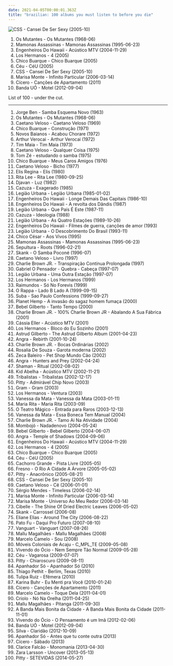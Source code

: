 ```yaml
---
date: 2021-04-05T00:00:01.363Z
title: "brazilian: 100 albums you must listen to before you die"
---
```

![CSS - Cansei De Ser Sexy (2005-10)](https://img.discogs.com/rodz1-Bj94EJs5OTJHL98Wrja_s=/fit-in/600x600/filters:strip_icc():format(jpeg):mode_rgb():quality(90)/discogs-images/R-877309-1168261267.jpeg.jpg "CSS - Cansei De Ser Sexy (2005-10)")
<ol class="albums">
<li data-cover="http://coverartarchive.org/release/20a55a85-2942-3444-be5c-3bf4eef707cf/23106666641-500.jpg" data-tags="psychedelic, tropicalia" role="button">Os Mutantes - Os Mutantes (1968-06)</li>
<li data-cover="http://coverartarchive.org/release/9afdbf41-9cfb-4318-9bab-0d67c5973958/18297764373-500.jpg" data-tags="mamonas assassinas, brazilian, rock, 90s" role="button">Mamonas Assassinas - Mamonas Assassinas (1995-06-23)</li>
<li data-cover="https://via.placeholder.com/450" data-tags="rock nacional, rock, brazilian" role="button">Engenheiros Do Hawaii - Acústico MTV (2004-11-29)</li>
<li data-cover="http://coverartarchive.org/release/e53c3877-01db-4cd0-99ef-f379b2b99d66/11450096982-500.jpg" data-tags="brazilian" role="button">Los Hermanos - 4 (2005)</li>
<li data-cover="http://coverartarchive.org/release/ff4bf915-8a21-417d-8c09-04600a7deb41/18504588791-500.jpg" data-tags="brazilian, samba, poetry, mpb" role="button">Chico Buarque - Chico Buarque (2005)</li>
<li data-cover="http://coverartarchive.org/release/333bb712-ba43-4887-bf0d-0bb8f8fdc764/15739034587-500.jpg" data-tags="brazilian, female vocalists" role="button">Céu - CéU (2005)</li>
<li data-cover="https://img.discogs.com/rodz1-Bj94EJs5OTJHL98Wrja_s=/fit-in/600x600/filters:strip_icc():format(jpeg):mode_rgb():quality(90)/discogs-images/R-877309-1168261267.jpeg.jpg" data-tags="electronic, indie, brazilian" role="button">CSS - Cansei De Ser Sexy (2005-10)</li>
<li data-cover="https://via.placeholder.com/450" data-tags="brazilian" role="button">Marisa Monte - Infinito Particular (2006-03-14)</li>
<li data-cover="http://coverartarchive.org/release/a8a9c11d-03a2-4f31-96e0-8283fe9fe5b7/10615151610-500.jpg" data-tags="bossa nova, brazilian, indie, folk" role="button">Cícero - Canções de Apartamento (2011)</li>
<li data-cover="http://coverartarchive.org/release/a0b91ae2-76ca-4c5b-9f64-463973ee2947/1921537851-500.jpg" data-tags="pop, brazilian, brega, eletrobrega" role="button">Banda UÓ - Motel (2012-09-04)</li>
</ol>
List of 100 - under the cut.
<!-- more -->

_________________

<ol class="albums">
<li data-cover="http://coverartarchive.org/release/f244c760-f055-4099-9b80-70cef5ef1f74/1276068220-500.jpg" data-tags="brazilian, samba, mpb" role="button">
Jorge Ben - Samba Esquema Novo (1963)
</li>
<li data-cover="http://coverartarchive.org/release/20a55a85-2942-3444-be5c-3bf4eef707cf/23106666641-500.jpg" data-tags="psychedelic, tropicalia" role="button">
Os Mutantes - Os Mutantes (1968-06)
</li>
<li data-cover="http://coverartarchive.org/release/c176c162-97c5-4e4e-b2a7-4730db8e06de/2974143985-500.jpg" data-tags="brazilian, 60s, brasil" role="button">
Caetano Veloso - Caetano Veloso (1969)
</li>
<li data-cover="http://coverartarchive.org/release/4ad7a356-d1d8-4367-8b33-dbb31c29517f/25207877428-500.jpg" data-tags="mpb" role="button">
Chico Buarque - Construção (1971)
</li>
<li data-cover="https://via.placeholder.com/450" data-tags="mpb, tropicalia, samba" role="button">
Novos Baianos - Acabou Chorare (1972)
</li>
<li data-cover="http://coverartarchive.org/release/3c6cf2e5-6382-4574-b172-b2d63c7894df/6506238138-500.jpg" data-tags="latin, mpb, brazilian, international, my 1972 experiment, my favorite things, brazilian traditions" role="button">
Arthur Verocai - Arthur Verocai (1972)
</li>
<li data-cover="http://coverartarchive.org/release/ff44db1d-4986-465e-bf65-5ca62d7e84b0/15665166046-500.jpg" data-tags="disco, soul, dance, album rock, funk, california, brazilian, romance, shows, aleister crowley, christopher lee, blogs, musica, aleyster crowley, argeu california seixas, silvio passos, wilson seixas, california seixas, familia, aleister, raul seixas, cultura, camisa de venus, amidio junior, filmes, anyzio rocha, nova california seixas, mucajai, argeu california, beto juara, don kalifa, caracarai, aleystercrowleype, donkalifa, aleystercrowley, simplesdemais, os putos brothers, aleyster, silva alhandra, krica morena bela, boa vista, roraima, kricamorena, encontro dos famosos, enoque gomes, rodrigo otarola, palco, familia santos, argeu, krica morena, mosca navarro, argeu bernardo de andrade, aleyster crowley bernardo de andrade, marcelo nova e a envergadura moral, mamao com acucar, thebestofaleystercrowley, negocios, banda metamorphosis, california rock clube, eventos, trepidants, destaque, os karetas, bernardo montador de moveis em recife, ernandes dantas, o peregrino da musica, curativos, t maia" role="button">
Tim Maia - Tim Maia (1973)
</li>
<li data-cover="http://coverartarchive.org/release/83249477-42dc-4b09-8836-a95a46dc7484/14738300231-500.jpg" data-tags="brazilian" role="button">
Caetano Veloso - Qualquer Coisa (1975)
</li>
<li data-cover="http://coverartarchive.org/release/f3263c66-0dd6-4da6-b8a0-2c7894f6a8be/5910139749-500.jpg" data-tags="brasil, mpb" role="button">
Tom Zé - estudando o samba (1975)
</li>
<li data-cover="https://via.placeholder.com/450" data-tags="mpb" role="button">
Chico Buarque - Meus Caros Amigos (1976)
</li>
<li data-cover="http://coverartarchive.org/release/933292d0-d889-4469-ab7b-cdf992420cc3/23172707718-500.jpg" data-tags="brazilian" role="button">
Caetano Veloso - Bicho (1977)
</li>
<li data-cover="https://via.placeholder.com/450" data-tags="mpb, brazilian, valley of the bees radio, e regina" role="button">
Elis Regina - Elis (1980)
</li>
<li data-cover="http://coverartarchive.org/release/36a69014-a603-4ee8-abd0-075b3ad8855d/18781130799-500.jpg" data-tags="rita lee" role="button">
Rita Lee - Rita Lee (1980-09-25)
</li>
<li data-cover="http://coverartarchive.org/release/acb32976-869f-374b-9985-1962678a3bc0/3446888597-500.jpg" data-tags="mpb, brazilian" role="button">
Djavan - Luz (1982)
</li>
<li data-cover="http://coverartarchive.org/release/3b71efac-ebc3-4172-bc0c-7a0a44c581d4/17505318869-500.jpg" data-tags="80s" role="button">
Cazuza - Exagerado (1985)
</li>
<li data-cover="http://coverartarchive.org/release/405b99d3-3157-49f9-a6d9-da8602d09d77/17671304804-500.jpg" data-tags="80s, rock" role="button">
Legião Urbana - Legião Urbana (1985-01-02)
</li>
<li data-cover="http://coverartarchive.org/release/49adee94-0cc6-4719-9afa-ef0b9ec5d51c/20509358981-500.jpg" data-tags="rock, 80s, punk, reggae, new wave, post-punk, ska, punk rock, brazilian, brazilian rock, my collection, rock gaucho, engenheiros do hawaii, morpheus songs, nei lisboa, humberto gessinger, carlos maltz, manito, marcelo pitz" role="button">
Engenheiros Do Hawaii - Longe Demais Das Capitais (1986-10)
</li>
<li data-cover="http://coverartarchive.org/release/d423a4cf-7ec3-4d84-9e9d-9240a7c6e3b4/20509711014-500.jpg" data-tags="post-punk, folk rock" role="button">
Engenheiros Do Hawaii - A revolta dos Dândis (1987)
</li>
<li data-cover="http://coverartarchive.org/release/bfcbdba7-dfcd-4cdd-9a1a-3ca8685b33ad/17670955683-500.jpg" data-tags="brazilian rock" role="button">
Legião Urbana - Que País É Este (1987-11)
</li>
<li data-cover="http://coverartarchive.org/release/0fe5fd55-8803-4c90-b457-8dd1a38d3b92/8622939581-500.jpg" data-tags="classic rock" role="button">
Cazuza - Ideologia (1988)
</li>
<li data-cover="http://coverartarchive.org/release/96738581-b059-48ca-ab60-7d6a71c4ffcc/17671355589-500.jpg" data-tags="rock, brazilian rock" role="button">
Legião Urbana - As Quatro Estações (1989-10-26)
</li>
<li data-cover="https://img.discogs.com/8P9WGBkmZ8h_a1QjaUMpnKl6YUg=/fit-in/581x584/filters:strip_icc():format(jpeg):mode_rgb():quality(90)/discogs-images/R-7991437-1453060515-6491.jpeg.jpg" data-tags="rock, brazilian, rock nacional, engenheiros do hawaii" role="button">
Engenheiros Do Hawaii - Filmes de guerra, canções de amor (1993)
</li>
<li data-cover="http://coverartarchive.org/release/315d1ba0-63a1-4fc2-906c-2658e3110140/19166111237-500.jpg" data-tags="rock" role="button">
Legião Urbana - O Descobrimento Do Brasil (1993-11)
</li>
<li data-cover="http://coverartarchive.org/release/ff45df97-bad0-46af-ab36-ab929c12f637/23800902484-500.jpg" data-tags="mpb, brazilian" role="button">
Chico César - Aos Vivos (1995)
</li>
<li data-cover="http://coverartarchive.org/release/9afdbf41-9cfb-4318-9bab-0d67c5973958/18297764373-500.jpg" data-tags="mamonas assassinas, brazilian, rock, 90s" role="button">
Mamonas Assassinas - Mamonas Assassinas (1995-06-23)
</li>
<li data-cover="http://coverartarchive.org/release/98e90fe5-2364-46fd-9a41-0b8d71be8a92/8871803526-500.jpg" data-tags="thrash metal, groove metal" role="button">
Sepultura - Roots (1996-02-21)
</li>
<li data-cover="http://coverartarchive.org/release/c7c4bc1c-0624-4a3e-ac48-ccb4356cb688/10026947688-500.jpg" data-tags="brasil, rock, brazilian" role="button">
Skank - O Samba Poconé (1996-07)
</li>
<li data-cover="http://coverartarchive.org/release/c61a099a-7501-46e3-8d13-d048c1216dfa/8301999638-500.jpg" data-tags="brazilian" role="button">
Caetano Veloso - Livro (1997)
</li>
<li data-cover="http://coverartarchive.org/release/e9bdf2fc-fd7f-4ce1-aa04-10112f26c594/26844289820-500.jpg" data-tags="rock, skate punk" role="button">
Charlie Brown JR. - Transpiração Contínua Prolongada (1997)
</li>
<li data-cover="http://coverartarchive.org/release/0202e76d-5859-4e4d-b26e-7ea828ca0962/5459181140-500.jpg" data-tags="hip hop, political, comedy, brazilian, parody, pop rap, sarcastic, conscious hip hop, pagode, comedy rap" role="button">
Gabriel O Pensador - Quebra - Cabeça (1997-07)
</li>
<li data-cover="http://coverartarchive.org/release/7c526990-9361-4863-8729-2908ffa760d7/3014501577-500.jpg" data-tags="rock, brazilian" role="button">
Legião Urbana - Uma Outra Estação (1997-07)
</li>
<li data-cover="http://coverartarchive.org/release/d325a894-2df2-4ed9-9230-dfdf0c54ae24/11450087455-500.jpg" data-tags="rock" role="button">
Los Hermanos - Los Hermanos (1999)
</li>
<li data-cover="http://coverartarchive.org/release/ef244c63-70ac-4097-8a83-65bc94d45aed/8735304430-500.jpg" data-tags="rock, alternative, alternative rock, hardcore, 90s, punk rock, raimundos, metal, punk, brazil, brazilian" role="button">
Raimundos - Só No Forevis (1999)
</li>
<li data-cover="http://coverartarchive.org/release/fcdeed0f-4c5d-41b6-b7ae-9fa93bf3e9dc/1608622889-500.jpg" data-tags="rock, pop rock, brazil" role="button">
O Rappa - Lado B Lado A (1999-09-15)
</li>
<li data-cover="http://coverartarchive.org/release/083ae6e1-863a-3b63-9a4e-9ba1e440cc43/1901125702-500.jpg" data-tags="electronic, brazilian, brazilectro, sao paulo, very good, homage, solo album, ziriguiboom, instituto suba, opcoes curtir" role="button">
Suba - Sao Paulo Confessions (1999-09-27)
</li>
<li data-cover="http://coverartarchive.org/release/aa6c218d-edf7-4293-9ce9-731756e0dd6e/6756058530-500.jpg" data-tags="rock, rap, brazilian, br4z1l14n f4nk7 k0r3" role="button">
Planet Hemp - A invasão do sagaz homem fumaça (2000)
</li>
<li data-cover="http://coverartarchive.org/release/cda58eae-cb47-49d4-bb08-d1d8863ed647/2145382610-500.jpg" data-tags="bossa nova" role="button">
Bebel Gilberto - Tanto Tempo (2000)
</li>
<li data-cover="http://coverartarchive.org/release/ac3cc2de-61d7-48c3-99fc-d3ad7d3a848b/2146281950-500.jpg" data-tags="rock, brasil, charlie brown jr" role="button">
Charlie Brown JR. - 100% Charlie Brown JR - Abalando A Sua Fábrica (2001)
</li>
<li data-cover="http://coverartarchive.org/release/1adf6e49-e74c-444f-b005-af3dd69757e1/10496581130-500.jpg" data-tags="cassia, mpb" role="button">
Cássia Eller - Acústico MTV (2001)
</li>
<li data-cover="http://coverartarchive.org/release/f70805ee-f3f5-4453-a344-eef3ad5f7e85/11449802748-500.jpg" data-tags="los hermanos" role="button">
Los Hermanos - Bloco do Eu Sozinho (2001)
</li>
<li data-cover="https://img.discogs.com/_KUKUtiK2VkAGYrOsOO39355J7I=/fit-in/597x589/filters:strip_icc():format(jpeg):mode_rgb():quality(90)/discogs-images/R-3072096-1314385273.jpeg.jpg" data-tags="bossa nova" role="button">
Astrud Gilberto - The Astrud Gilberto Album (2001-04-23)
</li>
<li data-cover="http://coverartarchive.org/release/0ba73082-04fe-3bf4-a601-ec0b26e083e9/1555934640-500.jpg" data-tags="power metal" role="button">
Angra - Rebirth (2001-10-24)
</li>
<li data-cover="http://coverartarchive.org/release/484a2a59-4b01-444a-b0f6-15d902c4d4fb/9105772933-500.jpg" data-tags="skate punk" role="button">
Charlie Brown JR. - Bocas Ordinárias (2002)
</li>
<li data-cover="https://via.placeholder.com/450" data-tags="bossa nova, brazilian" role="button">
Rosalia De Souza - Garota moderna (2002)
</li>
<li data-cover="http://coverartarchive.org/release/fa39c1c8-4879-4a76-99d3-de31c36bc212/2901966078-500.jpg" data-tags="alternative, 90s, mpb, brazilian, great songs, minhas musicas, mpb - 2000" role="button">
Zeca Baleiro - Pet Shop Mundo Cão (2002)
</li>
<li data-cover="http://coverartarchive.org/release/c27fbfd4-7dbc-4351-9fff-2b1885836210/9019844805-500.jpg" data-tags="power metal" role="button">
Angra - Hunters and Prey (2002-04-24)
</li>
<li data-cover="https://img.discogs.com/3muILt2zcbRppIWl5F-b8UWrxKg=/fit-in/600x541/filters:strip_icc():format(jpeg):mode_rgb():quality(90)/discogs-images/R-3986950-1351952887-1008.jpeg.jpg" data-tags="power metal" role="button">
Shaman - Ritual (2002-08-02)
</li>
<li data-cover="http://coverartarchive.org/release/a4ce56c4-19e6-4f3f-86ca-be9967a9586f/6298131173-500.jpg" data-tags="kid abelha" role="button">
Kid Abelha - Acústico MTV (2002-11-21)
</li>
<li data-cover="https://img.discogs.com/abefN2OSMN2fFb1zLTUE7KoLhPA=/fit-in/300x300/filters:strip_icc():format(jpeg):mode_rgb():quality(90)/discogs-images/R-694089-1149766791.jpeg.jpg" data-tags="mpb, tribalistas, latin, brasile" role="button">
Tribalistas - Tribalistas (2002-12-17)
</li>
<li data-cover="http://coverartarchive.org/release/24f1473c-f653-4be8-abf3-f8236306e175/7083854891-500.jpg" data-tags="rock" role="button">
Pitty - Admirável Chip Novo (2003)
</li>
<li data-cover="http://coverartarchive.org/release/9dbeda79-0840-36d5-90ba-e44ef22f197a/16849284007-500.jpg" data-tags="rock, indie rock, brazil, brazilian, alternativo, nova mpb" role="button">
Gram - Gram (2003)
</li>
<li data-cover="http://coverartarchive.org/release/0949cf8b-b528-4d84-9354-7d53e0c49b95/8630198470-500.jpg" data-tags="los hermanos" role="button">
Los Hermanos - Ventura (2003)
</li>
<li data-cover="http://coverartarchive.org/release/283e6068-9e3d-4dd6-823b-5b481f437298/18305534650-500.jpg" data-tags="mpb, vanessa da mata" role="button">
Vanessa da Mata - Vanessa da Mata (2003-01-11)
</li>
<li data-cover="http://coverartarchive.org/release/d43cc3b0-ace8-477e-b2f9-6d199d1678a1/13168195225-500.jpg" data-tags="mpb, brazilian, female vocalists, brazil" role="button">
Maria Rita - Maria Rita (2003-09)
</li>
<li data-cover="http://coverartarchive.org/release/a353dbf8-4710-43f4-a3d8-a8a834cc1f13/8611094676-500.jpg" data-tags="mpb, ouvir com calma" role="button">
O Teatro Mágico - Entrada para Raros (2003-12-13)
</li>
<li data-cover="http://coverartarchive.org/release/083d4017-2d73-4c18-bcbb-16f92ff1b7a8/10457783425-500.jpg" data-tags="mpb, brazilian" role="button">
Vanessa da Mata - Essa Boneca Tem Manual (2004)
</li>
<li data-cover="http://coverartarchive.org/release/f5bb21bc-d107-44ad-be0b-964564eeccdd/9376157513-500.jpg" data-tags="brazilian, latin grammy nominated, charlie brown, musicas, charlie brown jr, br4z1l14n f4nk7 k0r3" role="button">
Charlie Brown JR. - Tamo Ai Na Atividade (2004)
</li>
<li data-cover="http://coverartarchive.org/release/64378fb9-1102-4564-a520-d641a993d572/5163425957-500.jpg" data-tags="rock, brasil, brazilian, mangue beat, manguebeat, alternativo, nordeste, pe, pernambuco, indie brazuca, melhores discos, albuns completos ou quase completos, trem baum, brasileiro novo bom, nacional contemporaneo" role="button">
Mombojó - Nadadenovo (2004-05-24)
</li>
<li data-cover="https://img.discogs.com/I0SWT3S8uigi0AFlNC8acIVz4_U=/fit-in/300x300/filters:strip_icc():format(jpeg):mode_rgb():quality(90)/discogs-images/R-304407-1099749564.jpg.jpg" data-tags="bossa nova, brazilian" role="button">
Bebel Gilberto - Bebel Gilberto (2004-06-07)
</li>
<li data-cover="http://coverartarchive.org/release/b0839b8b-a0c8-3966-b567-93e3ffa00155/10455552232-500.jpg" data-tags="power metal" role="button">
Angra - Temple of Shadows (2004-09-06)
</li>
<li data-cover="https://via.placeholder.com/450" data-tags="rock nacional, rock, brazilian" role="button">
Engenheiros Do Hawaii - Acústico MTV (2004-11-29)
</li>
<li data-cover="http://coverartarchive.org/release/e53c3877-01db-4cd0-99ef-f379b2b99d66/11450096982-500.jpg" data-tags="brazilian" role="button">
Los Hermanos - 4 (2005)
</li>
<li data-cover="http://coverartarchive.org/release/ff4bf915-8a21-417d-8c09-04600a7deb41/18504588791-500.jpg" data-tags="brazilian, samba, poetry, mpb" role="button">
Chico Buarque - Chico Buarque (2005)
</li>
<li data-cover="http://coverartarchive.org/release/333bb712-ba43-4887-bf0d-0bb8f8fdc764/15739034587-500.jpg" data-tags="brazilian, female vocalists" role="button">
Céu - CéU (2005)
</li>
<li data-cover="https://img.discogs.com/WD5IyN13ahJzm2GYZXCpraQyoTE=/fit-in/300x300/filters:strip_icc():format(jpeg):mode_rgb():quality(90)/discogs-images/R-644391-1142622697.jpeg.jpg" data-tags="brazilian rock, rock" role="button">
Cachorro Grande - Pista Livre (2005-05)
</li>
<li data-cover="https://via.placeholder.com/450" data-tags="brazilian" role="button">
Fresno - O Rio A Cidade A Árvore (2005-05-02)
</li>
<li data-cover="https://img.discogs.com/tLv6zatFQdSRr6S8-rgHzee0Eww=/fit-in/400x400/filters:strip_icc():format(jpeg):mode_rgb():quality(90)/discogs-images/R-2160148-1267233116.jpeg.jpg" data-tags="rock" role="button">
Pitty - Anacrônico (2005-08-21)
</li>
<li data-cover="https://img.discogs.com/rodz1-Bj94EJs5OTJHL98Wrja_s=/fit-in/600x600/filters:strip_icc():format(jpeg):mode_rgb():quality(90)/discogs-images/R-877309-1168261267.jpeg.jpg" data-tags="electronic, indie, brazilian" role="button">
CSS - Cansei De Ser Sexy (2005-10)
</li>
<li data-cover="http://coverartarchive.org/release/3e8333d9-5421-4f6c-aaf8-895fb25e7892/7543594812-500.jpg" data-tags="rock, caetano, brazilian" role="button">
Caetano Veloso - Cê (2006-01-01)
</li>
<li data-cover="https://img.discogs.com/3wCfQgGKrKIisMXqm6SdVIy3_lU=/fit-in/600x590/filters:strip_icc():format(jpeg):mode_rgb():quality(90)/discogs-images/R-7213460-1436303052-5502.jpeg.jpg" data-tags="hip hop, pop, bossa nova, mpb, brazilian, samba, latin grammy nominated, teenage years" role="button">
Sérgio Mendes - Timeless (2006-02-14)
</li>
<li data-cover="https://via.placeholder.com/450" data-tags="brazilian" role="button">
Marisa Monte - Infinito Particular (2006-03-14)
</li>
<li data-cover="https://img.discogs.com/F4Qbd0YzTu6hG3FefEoeUfjMZsk=/fit-in/600x612/filters:strip_icc():format(jpeg):mode_rgb():quality(90)/discogs-images/R-903752-1171163535.jpeg.jpg" data-tags="samba, brazilian" role="button">
Marisa Monte - Universo Ao Meu Redor (2006-03-14)
</li>
<li data-cover="http://coverartarchive.org/release/d085e544-0483-458e-875f-3d0eec00a7d3/6123430973-500.jpg" data-tags="female vocalists, brazilian" role="button">
Cibelle - The Shine Of Dried Electric Leaves (2006-05-02)
</li>
<li data-cover="http://coverartarchive.org/release/dc0778e2-d829-4b75-ac1d-0629b28d61b8/1936286595-500.jpg" data-tags="rock, brazilian, rock brasileiro, latin grammy nominated, brazilian rock, babado novo, engenheiros nenhum legiao" role="button">
Skank - Carrossel (2006-08)
</li>
<li data-cover="http://coverartarchive.org/release/1a77ce2f-4b51-4467-b5cd-5c8eab82ef4d/14102000439-500.jpg" data-tags="jazz, latin jazz" role="button">
Eliane Elias - Around The City (2006-08-22)
</li>
<li data-cover="http://coverartarchive.org/release/c53476ae-47d7-4606-b535-06cf4c7823da/6459701337-500.jpg" data-tags="indie, brasil, brazilian" role="button">
Pato Fu - Daqui Pro Futuro (2007-08-10)
</li>
<li data-cover="http://coverartarchive.org/release/de1465e0-c2a8-4aa6-b9ff-9316634c8ad8/22098208772-500.jpg" data-tags="brazilian" role="button">
Vanguart - Vanguart (2007-08-26)
</li>
<li data-cover="https://img.discogs.com/GI4G0NMW1ZUt8UNU1axLDxcFgDU=/fit-in/400x400/filters:strip_icc():format(jpeg):mode_rgb():quality(90)/discogs-images/R-5059126-1383432085-1624.jpeg.jpg" data-tags="folk" role="button">
Mallu Magalhães - Mallu Magalhães (2008)
</li>
<li data-cover="http://coverartarchive.org/release/a42786e6-ae7e-4006-b04c-4386673141e3/7545750239-500.jpg" data-tags="mpb" role="button">
Marcelo Camelo - Sou (2008)
</li>
<li data-cover="http://coverartarchive.org/release/1ed30e9c-c4ac-494e-86cd-79613720d37b/6306669382-500.jpg" data-tags="brazilian, rock, ska" role="button">
Móveis Coloniais de Acaju - C_MPL_TE (2009-05-08)
</li>
<li data-cover="http://coverartarchive.org/release/57c88226-a275-4b59-a3e6-204ba2558c32/4690527625-500.jpg" data-tags="indie, rock, indie rock, brazilian, alternativo, indie baiano" role="button">
Vivendo do Ócio - Nem Sempre Tão Normal (2009-05-28)
</li>
<li data-cover="http://coverartarchive.org/release/34f60ad7-1d10-4573-8e56-1674ea78310c/24557608344-500.jpg" data-tags="mpb" role="button">
Céu - Vagarosa (2009-07-07)
</li>
<li data-cover="http://coverartarchive.org/release/34000f0b-e6a1-40be-8679-de8c96b87bcd/7083917698-500.jpg" data-tags="rock" role="button">
Pitty - Chiaroscuro (2009-08-11)
</li>
<li data-cover="http://coverartarchive.org/release/d120f728-a6e7-43cb-9ce1-b8b9662e54fe/2350576416-500.jpg" data-tags="indie" role="button">
Apanhador Só - Apanhador Só (2010)
</li>
<li data-cover="https://img.discogs.com/TH92t7-mbQC0Pcp131mxhGh67cw=/fit-in/600x600/filters:strip_icc():format(jpeg):mode_rgb():quality(90)/discogs-images/R-11014546-1508258121-3203.jpeg.jpg" data-tags="folk, brasil, mpb, brazilian, discos favoritos, why havent you heard this" role="button">
Thiago Pethit - Berlim, Texas (2010)
</li>
<li data-cover="https://via.placeholder.com/450" data-tags="mpb" role="button">
Tulipa Ruiz - Efêmera (2010)
</li>
<li data-cover="http://coverartarchive.org/release/25401cf6-0e7e-4156-991e-ce0aec3fd0ab/992490598-500.jpg" data-tags="female vocalists, brazilian" role="button">
Karina Buhr - Eu Menti pra Você (2010-01-24)
</li>
<li data-cover="http://coverartarchive.org/release/a8a9c11d-03a2-4f31-96e0-8283fe9fe5b7/10615151610-500.jpg" data-tags="bossa nova, brazilian, indie, folk" role="button">
Cícero - Canções de Apartamento (2011)
</li>
<li data-cover="http://coverartarchive.org/release/90560f27-722c-4c47-b767-06f397fe3e17/7545755054-500.jpg" data-tags="mpb" role="button">
Marcelo Camelo - Toque Dela (2011-04-01)
</li>
<li data-cover="http://coverartarchive.org/release/56dd32d4-ad92-4bb5-9167-676457ef1f05/5573848218-500.jpg" data-tags="rap" role="button">
Criolo - Nó Na Orelha (2011-04-25)
</li>
<li data-cover="http://coverartarchive.org/release/7017aae8-13a8-4e0e-abf0-806e2d21bf51/2903262151-500.jpg" data-tags="indie, folk, 10s, mpb" role="button">
Mallu Magalhães - Pitanga (2011-09-30)
</li>
<li data-cover="http://coverartarchive.org/release/3504a1cb-8799-4a33-8a15-c27d6c4c353a/1201706693-500.jpg" data-tags="female vocalists" role="button">
A Banda Mais Bonita da Cidade - A Banda Mais Bonita da Cidade (2011-11-01)
</li>
<li data-cover="http://coverartarchive.org/release/494b139c-ec79-4ee9-b545-a3d5c25ea7d6/4690541481-500.jpg" data-tags="rock, brasil, garage rock, brazilian, rock brasileiro, bahia, vivendo do ocio, jaja cardoso, luca bori, o pensamento e um ima" role="button">
Vivendo do Ócio - O Pensamento é um Imã (2012-02-06)
</li>
<li data-cover="http://coverartarchive.org/release/a0b91ae2-76ca-4c5b-9f64-463973ee2947/1921537851-500.jpg" data-tags="pop, brazilian, brega, eletrobrega" role="button">
Banda UÓ - Motel (2012-09-04)
</li>
<li data-cover="http://coverartarchive.org/release/3e341286-7e77-435b-9b45-c7dc2d598286/12778056525-500.jpg" data-tags="electronic, indie, pop, alternative, singer-songwriter, mpb, synthpop, brazilian, male vocalists, hairy chest, otter, discos 2013" role="button">
Silva - Claridão (2012-10-09)
</li>
<li data-cover="http://coverartarchive.org/release/2ebfcfb8-551a-4132-af9a-6aed767b34a9/4456324735-500.jpg" data-tags="indie, indie pop, indie rock, brazilian" role="button">
Apanhador Só - Antes que tu conte outra (2013)
</li>
<li data-cover="http://coverartarchive.org/release/d8ade99b-21cd-43d2-9b9f-e59e6dcb6cc9/10615156791-500.jpg" data-tags="brazilian" role="button">
Cícero - Sábado (2013)
</li>
<li data-cover="http://coverartarchive.org/release/b4f260ad-490a-410d-bc4b-fec31b353059/10496698518-500.jpg" data-tags="folk, mpb, indie, brazilian" role="button">
Clarice Falcão - Monomania (2013-04-30)
</li>
<li data-cover="http://coverartarchive.org/release/abf8a774-f31b-463b-8579-cb5a553ad833/14524742257-500.jpg" data-tags="swedish" role="button">
Zara Larsson - Uncover (2013-05-13)
</li>
<li data-cover="http://coverartarchive.org/release/0d3a2571-7f0f-4fdc-a040-18dcb309cf80/8017470296-500.jpg" data-tags="alternative rock, rock" role="button">
Pitty - SETEVIDAS (2014-05-27)
</li>
</ol>